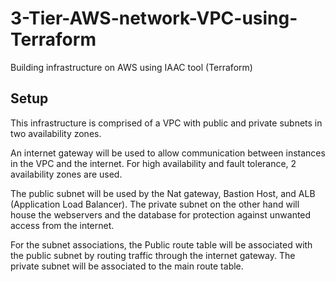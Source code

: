 # 3-Tier-AWS-network-VPC-using-Terraform
Building infrastructure on AWS using IAAC tool (Terraform)

## Setup

This infrastructure is comprised of a VPC with public and private subnets in two availability zones.

An internet gateway will be used to allow communication between instances in the VPC and the internet. For high availability and fault tolerance, 2 availability zones are used. 

The public subnet will be used by the Nat gateway, Bastion Host, and ALB (Application Load Balancer). The private subnet on the other hand will house the webservers and the database for protection against unwanted access from the internet.

For the subnet associations, the Public route table will be associated with the public subnet by routing traffic through the internet gateway. The private subnet will be associated to the main route table.

